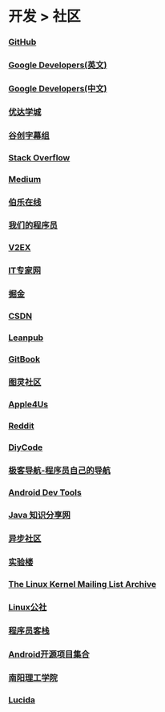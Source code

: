 # 开发 > 社区

### [GitHub](https://github.com)

### [Google Developers(英文)](https://developers.google.com)

### [Google Developers(中文)](https://developers.google.cn)

### [优达学城](https://cn.udacity.com/)

### [谷创字幕组](http://d.gdsub.com/forum.php)

### [Stack Overflow](http://stackoverflow.com)

### [Medium](https://medium.com/)

### [伯乐在线](http://blog.jobbole.com/)

### [我们的程序员](http://ourcoders.com/home/)

### [V2EX](https://www.v2ex.com/)

### [IT专家网](http://www.ctocio.com.cn/)

### [掘金](http://gold.xitu.io/welcome)

### [CSDN](http://www.csdn.net/)

### [Leanpub](https://leanpub.com/)

### [GitBook](https://www.gitbook.com/)

### [图灵社区](http://www.ituring.com.cn/)

### [Apple4Us](http://apple4us.com/)

### [Reddit](https://www.reddit.com/)

### [DiyCode](http://www.diycode.cc/)

### [极客导航-程序员自己的导航](http://www.jikedaohang.com/)

### [Android Dev Tools](http://www.androiddevtools.cn/index.html)

### [Java 知识分享网](http://www.java1234.com/)
### [异步社区](http://www.epubit.com.cn/)

### [实验楼](https://www.shiyanlou.com/)

### [The Linux Kernel Mailing List Archive](https://lkml.org/)

### [Linux公社](http://www.linuxidc.net/portal.php)

### [程序员客栈](https://www.proginn.com/)

### [Android开源项目集合](http://p.codekk.com/)

### [南阳理工学院](http://acm.nyist.net/JudgeOnline/problemset.php)

### [Lucida](http://zh.lucida.me/)